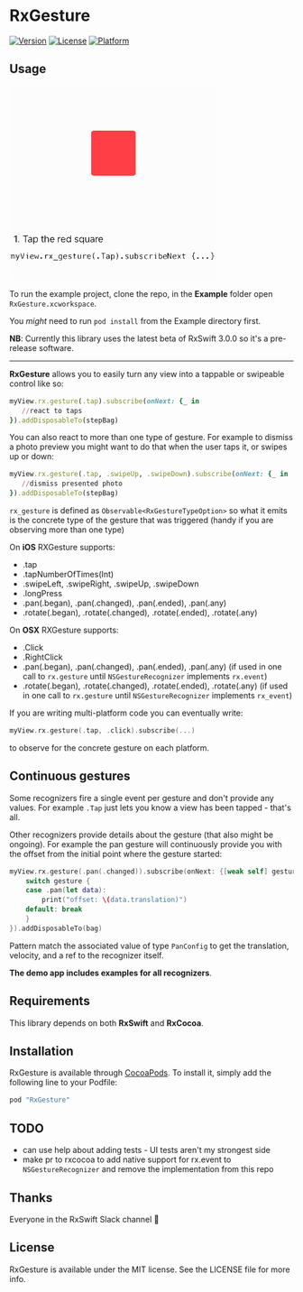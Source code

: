 # RxGesture

[![Version](https://img.shields.io/cocoapods/v/RxGesture.svg?style=flat)](http://cocoapods.org/pods/RxGesture)
[![License](https://img.shields.io/cocoapods/l/RxGesture.svg?style=flat)](http://cocoapods.org/pods/RxGesture)
[![Platform](https://img.shields.io/cocoapods/p/RxGesture.svg?style=flat)](http://cocoapods.org/pods/RxGesture)

## Usage

![](Pod/Assets/demo.gif)

To run the example project, clone the repo, in the __Example__ folder open `RxGesture.xcworkspace`.

You _might_ need to run `pod install` from the Example directory first.

**NB**: Currently this library uses the latest beta of RxSwift 3.0.0 so it's a pre-release software.

---

__RxGesture__ allows you to easily turn any view into a tappable or swipeable control like so:

```ruby
myView.rx.gesture(.tap).subscribe(onNext: {_ in
   //react to taps
}).addDisposableTo(stepBag)
```

You can also react to more than one type of gesture. For example to dismiss a photo preview you might want to do that when the user taps it, or swipes up or down:

```ruby
myView.rx.gesture(.tap, .swipeUp, .swipeDown).subscribe(onNext: {_ in
   //dismiss presented photo
}).addDisposableTo(stepBag)
```

`rx_gesture` is defined as `Observable<RxGestureTypeOption>` so what it emits is the concrete type of the gesture that was triggered (handy if you are observing more than one type)

On __iOS__ RXGesture supports:

 - .tap
 - .tapNumberOfTimes(Int)
 - .swipeLeft, .swipeRight, .swipeUp, .swipeDown
 - .longPress
 - .pan(.began), .pan(.changed), .pan(.ended), .pan(.any)
 - .rotate(.began), .rotate(.changed), .rotate(.ended), .rotate(.any)

On __OSX__ RXGesture supports:

 - .Click
 - .RightClick
 - .pan(.began), .pan(.changed), .pan(.ended), .pan(.any) (if used in one call to `rx.gesture` until `NSGestureRecognizer` implements `rx.event`)
 - .rotate(.began), .rotate(.changed), .rotate(.ended), .rotate(.any) (if used in one call to `rx.gesture` until `NSGestureRecognizer` implements `rx_event`)

If you are writing multi-platform code you can eventually write:

```swift
myView.rx.gesture(.tap, .click).subscribe(...)
```

to observe for the concrete gesture on each platform.

## Continuous gestures

Some recognizers fire a single event per gesture and don't provide any values. For example `.Tap` just lets you know a view has been tapped - that's all.

Other recognizers provide details about the gesture (that also might be ongoing). For example the pan gesture will continuously provide you with the offset from the initial point where the gesture started:

```swift
myView.rx.gesture(.pan(.changed)).subscribe(onNext: {[weak self] gesture in
    switch gesture {
    case .pan(let data):
	    print("offset: \(data.translation)")
    default: break
    }
}).addDisposableTo(bag)
```

Pattern match the associated value of type `PanConfig` to get the translation, velocity, and a ref to the recognizer itself.

__The demo app includes examples for all recognizers__.

## Requirements

This library depends on both __RxSwift__ and __RxCocoa__.

## Installation

RxGesture is available through [CocoaPods](http://cocoapods.org). To install
it, simply add the following line to your Podfile:

```ruby
pod "RxGesture"
```

## TODO

- can use help about adding tests - UI tests aren't my strongest side
- make pr to rxcocoa to add native support for rx.event to `NSGestureRecognizer` and remove the implementation from this repo

## Thanks

Everyone in the RxSwift Slack channel 💯

## License

RxGesture is available under the MIT license. See the LICENSE file for more info.
